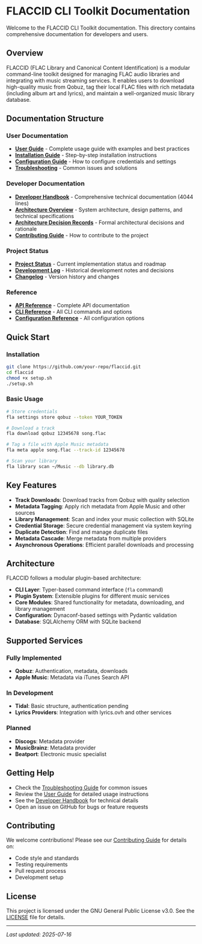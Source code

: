 # FLACCID CLI Toolkit Documentation

Welcome to the FLACCID CLI Toolkit documentation. This directory contains comprehensive documentation for developers and users.

## Overview

FLACCID (FLAC Library and Canonical Content Identification) is a modular command-line toolkit designed for managing FLAC audio libraries and integrating with music streaming services. It enables users to download high-quality music from Qobuz, tag their local FLAC files with rich metadata (including album art and lyrics), and maintain a well-organized music library database.

## Documentation Structure

### User Documentation
- **[User Guide](user-guide.md)** - Complete usage guide with examples and best practices
- **[Installation Guide](installation.md)** - Step-by-step installation instructions
- **[Configuration Guide](configuration.md)** - How to configure credentials and settings
- **[Troubleshooting](troubleshooting.md)** - Common issues and solutions

### Developer Documentation
- **[Developer Handbook](FLACCID%20CLI%20Toolkit%20Developer%20Handbook.md)** - Comprehensive technical documentation (4044 lines)
- **[Architecture Overview](architecture/README.md)** - System architecture, design patterns, and technical specifications
- **[Architecture Decision Records](architecture/adr/)** - Formal architectural decisions and rationale
- **[Contributing Guide](../CONTRIBUTING.md)** - How to contribute to the project

### Project Status
- **[Project Status](PROJECT_STATUS.md)** - Current implementation status and roadmap
- **[Development Log](development-log.md)** - Historical development notes and decisions
- **[Changelog](../CHANGELOG.md)** - Version history and changes

### Reference
- **[API Reference](api-reference.md)** - Complete API documentation
- **[CLI Reference](cli-reference.md)** - All CLI commands and options
- **[Configuration Reference](config-reference.md)** - All configuration options

## Quick Start

### Installation
```bash
git clone https://github.com/your-repo/flaccid.git
cd flaccid
chmod +x setup.sh
./setup.sh
```

### Basic Usage
```bash
# Store credentials
fla settings store qobuz --token YOUR_TOKEN

# Download a track
fla download qobuz 12345678 song.flac

# Tag a file with Apple Music metadata
fla meta apple song.flac --track-id 12345678

# Scan your library
fla library scan ~/Music --db library.db
```

## Key Features

- **Track Downloads**: Download tracks from Qobuz with quality selection
- **Metadata Tagging**: Apply rich metadata from Apple Music and other sources
- **Library Management**: Scan and index your music collection with SQLite
- **Credential Storage**: Secure credential management via system keyring
- **Duplicate Detection**: Find and manage duplicate files
- **Metadata Cascade**: Merge metadata from multiple providers
- **Asynchronous Operations**: Efficient parallel downloads and processing

## Architecture

FLACCID follows a modular plugin-based architecture:

- **CLI Layer**: Typer-based command interface (`fla` command)
- **Plugin System**: Extensible plugins for different music services
- **Core Modules**: Shared functionality for metadata, downloading, and library management
- **Configuration**: Dynaconf-based settings with Pydantic validation
- **Database**: SQLAlchemy ORM with SQLite backend

## Supported Services

### Fully Implemented
- **Qobuz**: Authentication, metadata, downloads
- **Apple Music**: Metadata via iTunes Search API

### In Development
- **Tidal**: Basic structure, authentication pending
- **Lyrics Providers**: Integration with lyrics.ovh and other services

### Planned
- **Discogs**: Metadata provider
- **MusicBrainz**: Metadata provider
- **Beatport**: Electronic music specialist

## Getting Help

- Check the [Troubleshooting Guide](troubleshooting.md) for common issues
- Review the [User Guide](user-guide.md) for detailed usage instructions
- See the [Developer Handbook](FLACCID%20CLI%20Toolkit%20Developer%20Handbook.md) for technical details
- Open an issue on GitHub for bugs or feature requests

## Contributing

We welcome contributions! Please see our [Contributing Guide](../CONTRIBUTING.md) for details on:
- Code style and standards
- Testing requirements
- Pull request process
- Development setup

## License

This project is licensed under the GNU General Public License v3.0. See the [LICENSE](../LICENSE) file for details.

---

*Last updated: 2025-07-16*